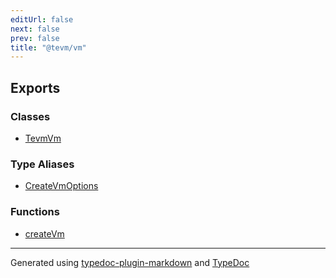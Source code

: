 ```yaml
---
editUrl: false
next: false
prev: false
title: "@tevm/vm"
---
```


## Exports

### Classes

- [TevmVm](/reference/tevm/vm/classes/tevmvm/)

### Type Aliases

- [CreateVmOptions](/reference/tevm/vm/type-aliases/createvmoptions/)

### Functions

- [createVm](/reference/tevm/vm/functions/createvm/)

***
Generated using [typedoc-plugin-markdown](https://www.npmjs.com/package/typedoc-plugin-markdown) and [TypeDoc](https://typedoc.org/)
